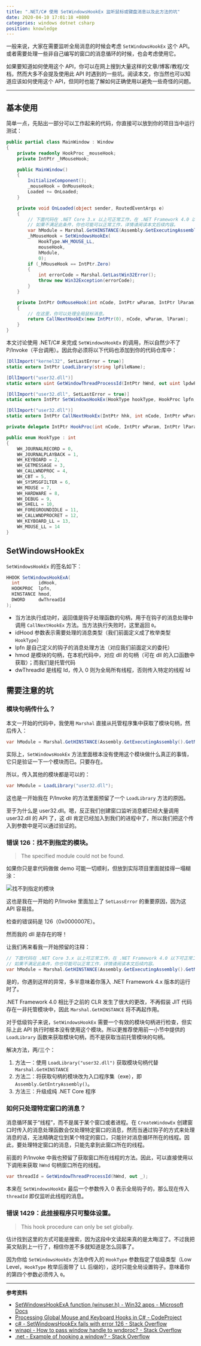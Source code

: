 ```yaml
---
title: ".NET/C# 使用 SetWindowsHookEx 监听鼠标或键盘消息以及此方法的坑"
date: 2020-04-10 17:01:18 +0800
categories: windows dotnet csharp
position: knowledge
---
```


一般来说，大家在需要监听全局消息的时候会考虑 `SetWindowsHookEx` 这个 API。或者需要处理一些非自己编写的窗口的消息循环的时候，也会考虑使用它。

如果要知道如何使用这个 API，你可以在网上搜到大量这样的文章/博客/教程/文档，然而大多不会提及使用此 API 时遇到的一些坑。阅读本文，你当然也可以知道应该如何使用这个 API，但同时也能了解如何正确使用以避免一些奇怪的问题。

---

<div id="toc"></div>

## 基本使用

简单一点，先贴出一部分可以工作起来的代码，你直接可以放到你的项目当中运行测试：

```csharp
public partial class MainWindow : Window
{
    private readonly HookProc _mouseHook;
    private IntPtr _hMouseHook;

    public MainWindow()
    {
        InitializeComponent();
        _mouseHook = OnMouseHook;
        Loaded += OnLoaded;
    }

    private void OnLoaded(object sender, RoutedEventArgs e)
    {
        // 下面代码在 .NET Core 3.x 以上可正常工作，在 .NET Framework 4.0 以下可正常工作。
        // 如果不满足此条件，你也可能可以正常工作，详情请阅读本文后续内容。
        var hModule = Marshal.GetHINSTANCE(Assembly.GetExecutingAssembly().GetModules()[0]);
        _hMouseHook = SetWindowsHookEx(
            HookType.WH_MOUSE_LL,
            mouseHook,
            hModule,
            0);
        if (_hMouseHook == IntPtr.Zero)
        {
            int errorCode = Marshal.GetLastWin32Error();
            throw new Win32Exception(errorCode);
        }
    }

    private IntPtr OnMouseHook(int nCode, IntPtr wParam, IntPtr lParam)
    {
        // 在这里，你可以处理全局鼠标消息。
        return CallNextHookEx(new IntPtr(0), nCode, wParam, lParam);
    }
}
```

本文讨论使用 .NET/C# 来完成 `SetWindowsHookEx` 的调用，所以自然少不了 P/Invoke（平台调用）。因此你必须将以下代码也添加到你的代码仓库中：

```csharp
[DllImport("kernel32", SetLastError = true)]
static extern IntPtr LoadLibrary(string lpFileName);

[DllImport("user32.dll")]
static extern uint GetWindowThreadProcessId(IntPtr hWnd, out uint lpdwProcessId);

[DllImport("user32.dll", SetLastError = true)]
static extern IntPtr SetWindowsHookEx(HookType hookType, HookProc lpfn, IntPtr hMod, uint dwThreadId);

[DllImport("user32.dll")]
static extern IntPtr CallNextHookEx(IntPtr hhk, int nCode, IntPtr wParam, IntPtr lParam);

private delegate IntPtr HookProc(int nCode, IntPtr wParam, IntPtr lParam);

public enum HookType : int
{
    WH_JOURNALRECORD = 0,
    WH_JOURNALPLAYBACK = 1,
    WH_KEYBOARD = 2,
    WH_GETMESSAGE = 3,
    WH_CALLWNDPROC = 4,
    WH_CBT = 5,
    WH_SYSMSGFILTER = 6,
    WH_MOUSE = 7,
    WH_HARDWARE = 8,
    WH_DEBUG = 9,
    WH_SHELL = 10,
    WH_FOREGROUNDIDLE = 11,
    WH_CALLWNDPROCRET = 12,
    WH_KEYBOARD_LL = 13,
    WH_MOUSE_LL = 14
}
```

## SetWindowsHookEx

`SetWindowsHookEx` 的签名如下：

```csharp
HHOOK SetWindowsHookExA(
  int       idHook,
  HOOKPROC  lpfn,
  HINSTANCE hmod,
  DWORD     dwThreadId
);
```

- 当方法执行成功时，返回值是钩子处理函数的句柄，用于在钩子的消息处理中调用 `CallNextHookEx` 方法。当方法执行失败时，这里返回 `0`。
- idHood 参数表示需要处理的消息类型（我们前面定义成了枚举类型 `HookType`）
- lpfn 是自己定义的钩子的消息处理方法（对应我们前面定义的委托）
- hmod 是模块的句柄，在本机代码中，对应 dll 的句柄（可在 dll 的入口函数中获取）；而我们是托管代码
- dwThreadId 是线程 Id，传入 0 则为全局所有线程，否则传入特定的线程 Id

## 需要注意的坑

### 模块句柄传什么？

本文一开始的代码中，我使用 `Marshal` 直接从托管程序集中获取了模块句柄，然后传入：

```csharp
var hModule = Marshal.GetHINSTANCE(Assembly.GetExecutingAssembly().GetModules()[0]);
```

实际上，`SetWindowsHookEx` 方法里面根本没有使用这个模块做什么真正的事情，它只是验证一下一个模块而已。只要存在。

所以，传入其他的模块都是可以的：

```csharp
var hModule = LoadLibrary("user32.dll");
```

这也是一开始我在 P/Invoke 的方法里面预留了一个 `LoadLibrary` 方法的原因。

至于为什么是 user32.dll。嗯，反正我们创建窗口监听消息都已经大量调用 user32.dll 的 API 了，这 dll 肯定已经加入到我们的进程中了，所以我们把这个传入到参数中是可以通过验证的。

### 错误 126：找不到指定的模块。

> The specified module could not be found.

如果你只是拿代码做做 demo 可能一切顺利，但放到实际项目里面就挂得一塌糊涂：

![找不到指定的模块](/static/posts/2020-04-10-15-46-43.png)

这也是我在一开始的 P/Invoke 里面加上了 `SetLassError` 的重要原因，因为这 API 容易挂。

检查的错误码是 126（0x0000007E）。

然而我的 dll 是存在的呀！

让我们再来看我一开始预留的注释：

```csharp
// 下面代码在 .NET Core 3.x 以上可正常工作，在 .NET Framework 4.0 以下可正常工作。
// 如果不满足此条件，你也可能可以正常工作，详情请阅读本文后续内容。
var hModule = Marshal.GetHINSTANCE(Assembly.GetExecutingAssembly().GetModules()[0]);
```

是的，你遇到这样的异常，多半意味着你落入 .NET Framework 4.x 版本的运行时了。

.NET Framework 4.0 相比于之前的 CLR 发生了很大的更改，不再假装 JIT 代码存在一非托管模块中，因此 `Marshal.GetHINSTANCE` 将不再起作用。

对于低级钩子来说，`SetWindowsHookEx` 需要一个有效的模块句柄进行检查，但实际上此 API 执行时根本没有使用这个模块。所以更推荐使用前一小节中提供的 `LoadLibrary` 函数来获取模块句柄，而不是获取当前托管模块的句柄。

解决方法，两/三个：

1. 方法一：使用 `LoadLibrary("user32.dll")` 获取模块句柄代替 `Marshal.GetHINSTANCE`
2. 方法二：将获取句柄的模块改为入口程序集（exe），即 `Assembly.GetEntryAssembly()`。
3. 方法三：升级成纯 .NET Core 程序

### 如何只处理特定窗口的消息？

消息循环属于“线程”，而不是属于某个窗口或者进程。在 `CreateWindowEx` 创建窗口时传入的消息处理函数会仅处理特定窗口的消息，然而当通过钩子的方式来处理消息的话，无法精确定位到某个特定的窗口，只能针对消息循环所在的线程。因此，要处理特定窗口的消息，只能先拿到此窗口所在的线程。

前面的 P/Invoke 中我也预留了获取窗口所在线程的方法。因此，可以直接使用以下调用来获取 `hWnd` 句柄窗口所在的线程。

```csharp
var threadId = GetWindowThreadProcessId(hWnd, out _);
```

本来在 `SetWindowsHookEx` 最后一个参数传入 0 表示全局钩子的，那么现在传入 `threadId` 即仅监听此线程的消息。

### 错误 1429：此挂接程序只可整体设置。

> This hook procedure can only be set globally.

估计找到这里的方式可能是搜索，因为这段中文读起来真的是太晦涩了。不过我把英文贴到上一行了，相信你差不多就知道是怎么回事了。

因为你给 `SetWindowsHookEx` 方法中传入的 `HookType` 参数指定了低级类型（Low Level，`HookType` 枚举后面带了 LL 后缀的），这时只能全局设置钩子。意味着你的第四个参数必须传入 `0`。

---

**参考资料**

- [SetWindowsHookExA function (winuser.h) - Win32 apps - Microsoft Docs](https://docs.microsoft.com/zh-cn/windows/win32/api/winuser/nf-winuser-setwindowshookexa)
- [Processing Global Mouse and Keyboard Hooks in C# - CodeProject](https://www.codeproject.com/Articles/7294/Processing-Global-Mouse-and-Keyboard-Hooks-in-C)
- [c# - SetWindowsHookEx fails with error 126 - Stack Overflow](https://stackoverflow.com/questions/17897646/setwindowshookex-fails-with-error-126)
- [winapi - How to pass window handle to wndproc? - Stack Overflow](https://stackoverflow.com/questions/9971175/how-to-pass-window-handle-to-wndproc)
- [.net - Example of hooking a window? - Stack Overflow](https://stackoverflow.com/questions/6872044/example-of-hooking-a-window)
